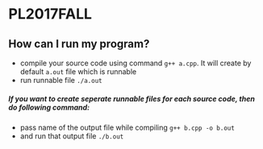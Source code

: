# PL2017FALL

## How can I run my program?
- compile your source code using command `g++ a.cpp`. It will create by default `a.out` file which is runnable
- run runnable file `./a.out`
##### If you want to create seperate runnable files for each source code, then do following command:
- pass name of the output file while compiling `g++ b.cpp -o b.out` 
- and run that output file `./b.out`
